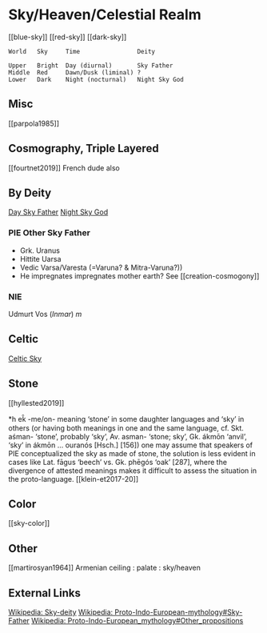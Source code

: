 # Sky/Heaven/Celestial Realm

[[blue-sky]]
[[red-sky]]
[[dark-sky]]

```
World	Sky		Time				Deity

Upper	Bright	Day (diurnal)		Sky Father
Middle	Red		Dawn/Dusk (liminal)	?			
Lower	Dark	Night (nocturnal)	Night Sky God
```


## Misc
[[parpola1985]]

## Cosmography, Triple Layered
[[fourtnet2019]]
French dude also


## By Deity

[Day Sky Father](day-sky-father.md)
[Night Sky God](night-sky-god)
   
### PIE Other Sky Father
- Grk. Uranus
- Hittite Uarsa
- Vedic Varsa/Varesta (=Varuna? & Mitra-Varuna?)) 
- He impregnates impregnates mother earth? See [[creation-cosmogony]]

   
   
### NIE
   Udmurt Vos (*Inmar*) *m*
   
## Celtic
  [Celtic Sky](sky-celtic.md)
  
  
## Stone
[[hyllested2019]]

 *h ek̑ -me/on- meaning ‘stone’ in some daughter languages and ‘sky’ in others (or having both meanings in one and the same language, cf. Skt. aśman- ‘stone’, probably ‘sky’, Av. asman- ‘stone; sky’, Gk. ákmōn ‘anvil’, ‘sky’ in ákmōn ... ouranós [Hsch.] [156]) one may assume that speakers of PIE conceptualized the sky as made of stone, the solution is less evident in cases like Lat. fāgus ‘beech’ vs. Gk. phēgós ‘oak’ [287], where the divergence of attested meanings makes it difficult to assess the situation in the proto-language. [[klein-et2017-20]]


## Color
[[sky-color]]

## Other
[[martirosyan1964]] Armenian ceiling : palate : sky/heaven


## External Links
[Wikipedia: Sky-deity](https://en.wikipedia.org/wiki/Sky-deity)
[Wikipedia: Proto-Indo-European-mythology#Sky-Father](https://en.wikipedia.org/wiki/Proto-Indo-European-mythology#Sky-Father)
[Wikipedia: Proto-Indo-European_mythology#Other_propositions](https://en.wikipedia.org/wiki/Proto-Indo-European_mythology#Other_propositions)
